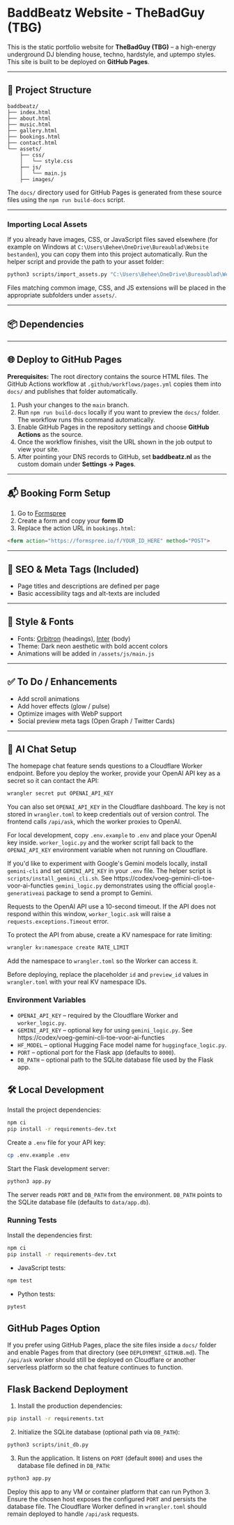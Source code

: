 # BaddBeatz Website - TheBadGuy (TBG)

This is the static portfolio website for **TheBadGuy (TBG)** – a high-energy underground DJ blending house, techno, hardstyle, and uptempo styles. This site is built to be deployed on **GitHub Pages**.

---

## 🚀 Project Structure

```
baddbeatz/
├── index.html
├── about.html
├── music.html
├── gallery.html
├── bookings.html
├── contact.html
└── assets/
    ├── css/
    │   └── style.css
    ├── js/
    │   └── main.js
    ├── images/
```

The `docs/` directory used for GitHub Pages is generated from these source files using the `npm run build-docs` script.

---

### Importing Local Assets

If you already have images, CSS, or JavaScript files saved elsewhere (for example on
Windows at `C:\Users\Behee\OneDrive\Bureaublad\Website bestanden`), you can copy
them into this project automatically. Run the helper script and provide the path
to your asset folder:

```bash
python3 scripts/import_assets.py "C:\Users\Behee\OneDrive\Bureaublad\Website bestanden"
```

Files matching common image, CSS, and JS extensions will be placed in the
appropriate subfolders under `assets/`.

---

## 📦 Dependencies
---

## 🌐 Deploy to GitHub Pages

**Prerequisites:** The root directory contains the source HTML files. The GitHub Actions workflow at `.github/workflows/pages.yml` copies them into `docs/` and publishes that folder automatically.

1. Push your changes to the `main` branch.
2. Run `npm run build-docs` locally if you want to preview the `docs/` folder. The workflow runs this command automatically.
3. Enable GitHub Pages in the repository settings and choose **GitHub Actions** as the source.
4. Once the workflow finishes, visit the URL shown in the job output to view your site.
5. After pointing your DNS records to GitHub, set **baddbeatz.nl** as the custom domain under **Settings → Pages**.


---

## 📬 Booking Form Setup

1. Go to [Formspree](https://formspree.io)
2. Create a form and copy your **form ID**
3. Replace the action URL in `bookings.html`:

```html
<form action="https://formspree.io/f/YOUR_ID_HERE" method="POST">
```

---

## 🎯 SEO & Meta Tags (Included)

- Page titles and descriptions are defined per page
- Basic accessibility tags and alt-texts are included

---

## 🎨 Style & Fonts

- Fonts: [Orbitron](https://fonts.google.com/specimen/Orbitron) (headings), [Inter](https://fonts.google.com/specimen/Inter) (body)
- Theme: Dark neon aesthetic with bold accent colors
- Animations will be added in `/assets/js/main.js`

---

## ✅ To Do / Enhancements

- Add scroll animations
- Add hover effects (glow / pulse)
- Optimize images with WebP support
- Social preview meta tags (Open Graph / Twitter Cards)

---


## 🤖 AI Chat Setup

The homepage chat feature sends questions to a Cloudflare Worker endpoint.
Before you deploy the worker, provide your OpenAI API key as a secret so it can
contact the API:

```bash
wrangler secret put OPENAI_API_KEY
```

You can also set `OPENAI_API_KEY` in the Cloudflare dashboard. The key is not
stored in `wrangler.toml` to keep credentials out of version control. The
frontend calls `/api/ask`, which the worker proxies to OpenAI.

For local development, copy `.env.example` to `.env` and place your OpenAI key
inside. `worker_logic.py` and the worker script fall back to the
`OPENAI_API_KEY` environment variable when not running on Cloudflare.

If you'd like to experiment with Google's Gemini models locally, install
`gemini-cli` and set `GEMINI_API_KEY` in your `.env` file. The helper script
is `scripts/install_gemini_cli.sh`. See https://codex/voeg-gemini-cli-toe-voor-ai-functies
`gemini_logic.py` demonstrates using the official `google-generativeai`
package to send a prompt to Gemini.

Requests to the OpenAI API use a 10-second timeout. If the API does not respond
within this window, `worker_logic.ask` will raise a
`requests.exceptions.Timeout` error.

To protect the API from abuse, create a KV namespace for rate limiting:

```bash
wrangler kv:namespace create RATE_LIMIT
```

Add the namespace to `wrangler.toml` so the Worker can access it.

Before deploying, replace the placeholder `id` and `preview_id` values in
`wrangler.toml` with your real KV namespace IDs.

### Environment Variables

- `OPENAI_API_KEY` – required by the Cloudflare Worker and `worker_logic.py`.
- `GEMINI_API_KEY` – optional key for using `gemini_logic.py`.
  See https://codex/voeg-gemini-cli-toe-voor-ai-functies
- `HF_MODEL` – optional Hugging Face model name for `huggingface_logic.py`.
- `PORT` – optional port for the Flask app (defaults to `8000`).
- `DB_PATH` – optional path to the SQLite database file used by the Flask app.


## 🛠 Local Development

Install the project dependencies:

```bash
npm ci
pip install -r requirements-dev.txt
```

Create a `.env` file for your API key:

```bash
cp .env.example .env
```

Start the Flask development server:

```bash
python3 app.py
```

The server reads `PORT` and `DB_PATH` from the environment. `DB_PATH` points to
the SQLite database file (defaults to `data/app.db`).

### Running Tests

Install the dependencies first:

```bash
npm ci
pip install -r requirements-dev.txt
```

- JavaScript tests:

```bash
npm test
```

- Python tests:

```bash
pytest
```

## GitHub Pages Option

If you prefer using GitHub Pages, place the site files inside a `docs/` folder and enable Pages from that directory (see `DEPLOYMENT_GITHUB.md`). The `/api/ask` worker should still be deployed on Cloudflare or another serverless platform so the chat feature continues to function.

## Flask Backend Deployment

1. Install the production dependencies:

```bash
pip install -r requirements.txt
```

2. Initialize the SQLite database (optional path via `DB_PATH`):

```bash
python3 scripts/init_db.py
```

3. Run the application. It listens on `PORT` (default `8000`) and uses the database file defined in `DB_PATH`:

```bash
python3 app.py
```

Deploy this app to any VM or container platform that can run Python 3. Ensure the chosen host exposes the configured `PORT` and persists the database file. The Cloudflare Worker defined in `wrangler.toml` should remain deployed to handle `/api/ask` requests.
